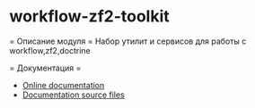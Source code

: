 # workflow-zf2-toolkit

= Описание модуля =
Набор утилит и сервисов для работы с workflow,zf2,doctrine

= Документация =
- [Online documentation](http://workflow-zf2-toolkit.readthedocs.org/ru/dev/)
- [Documentation source files](doc/book/ru/)



